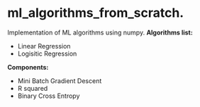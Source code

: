 # ml_algorithms_from_scratch.
Implementation of ML algorithms using numpy.
__Algorithms list:__
 - Linear Regression
 - Logisitic Regression

__Components:__
  - Mini Batch Gradient Descent
  - R squared
  - Binary Cross Entropy
  
